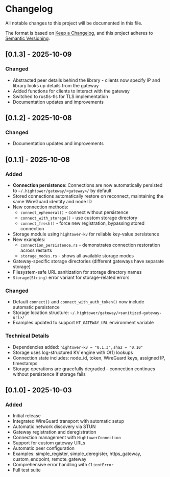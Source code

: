 # Changelog

All notable changes to this project will be documented in this file.

The format is based on [Keep a Changelog](https://keepachangelog.com/en/1.0.0/),
and this project adheres to [Semantic Versioning](https://semver.org/spec/v2.0.0.html).

## [0.1.3] - 2025-10-09

### Changed
- Abstracted peer details behind the library - clients now specify IP and library looks up details from the gateway
- Added functions for clients to interact with the gateway
- Switched to rustls-tls for TLS implementation
- Documentation updates and improvements

## [0.1.2] - 2025-10-08

### Changed
- Documentation updates and improvements

## [0.1.1] - 2025-10-08

### Added
- **Connection persistence**: Connections are now automatically persisted to `~/.hightower/gateway/<gateway>/` by default
- Stored connections automatically restore on reconnect, maintaining the same WireGuard identity and node ID
- New connection methods:
  - `connect_ephemeral()` - connect without persistence
  - `connect_with_storage()` - use custom storage directory
  - `connect_fresh()` - force new registration, bypassing stored connection
- Storage module using `hightower-kv` for reliable key-value persistence
- New examples:
  - `connection_persistence.rs` - demonstrates connection restoration across restarts
  - `storage_modes.rs` - shows all available storage modes
- Gateway-specific storage directories (different gateways have separate storage)
- Filesystem-safe URL sanitization for storage directory names
- `Storage(String)` error variant for storage-related errors

### Changed
- Default `connect()` and `connect_with_auth_token()` now include automatic persistence
- Storage location structure: `~/.hightower/gateway/<sanitized-gateway-url>/`
- Examples updated to support `HT_GATEWAY_URL` environment variable

### Technical Details
- Dependencies added: `hightower-kv = "0.1.3"`, `sha2 = "0.10"`
- Storage uses log-structured KV engine with O(1) lookups
- Connection state includes: node_id, token, WireGuard keys, assigned IP, timestamps
- Storage operations are gracefully degraded - connection continues without persistence if storage fails

## [0.1.0] - 2025-10-03

### Added
- Initial release
- Integrated WireGuard transport with automatic setup
- Automatic network discovery via STUN
- Gateway registration and deregistration
- Connection management with `HightowerConnection`
- Support for custom gateway URLs
- Automatic peer configuration
- Examples: simple_register, simple_deregister, https_gateway, custom_endpoint, remote_gateway
- Comprehensive error handling with `ClientError`
- Full test suite
